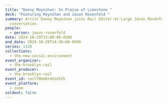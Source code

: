 ```yaml
---
title: "Danny Moynihan: In Praise of Limestone "
deck: "Featuring Moynihan and Jason Rosenfeld "
summary: Artist Danny Moynihan joins Rail Editor-at-Large Jason Rosenfeld  for a
  conversation.
people:
  - person: jason-rosenfeld
date: 2024-10-29T13:00:00-0500
end_date: 2024-10-29T14:30:00-0500
series: 1120
collections:
  - the-new-social-environment
event_organizer:
  - the-brooklyn-rail
event_producer:
  - the-brooklyn-rail
event_id: recY70HaKrm5ze5Ih
event_platform:
  - zoom
soldout: false
---
```

